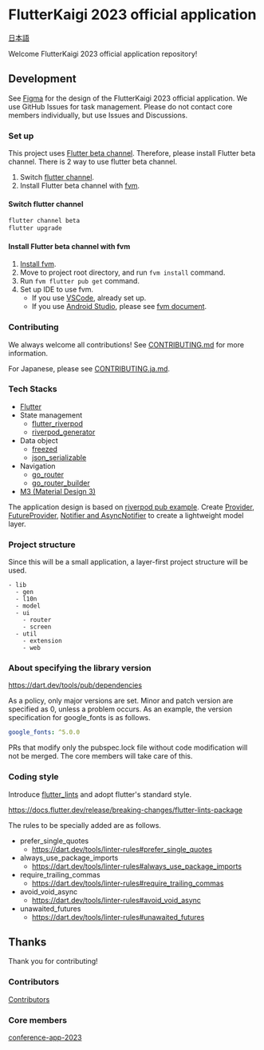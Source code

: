 # FlutterKaigi 2023 official application

[日本語](./README.ja.md)

Welcome FlutterKaigi 2023 official application repository!

## Development

See [Figma](https://www.figma.com/file/x71sECvdnsw8RTfKG0E4fB/FlutterKaigi-2023-App?type=design&node-id=11%3A1833&t=Dpxy1yUZMefElIjg-1) for the design of the FlutterKaigi 2023 official application.
We use GitHub Issues for task management. Please do not contact core members individually, but use Issues and Discussions.

### Set up

This project uses [Flutter beta channel](https://github.com/flutter/flutter/wiki/Roadmap#releases).
Therefore, please install Flutter beta channel. There is 2 way to use flutter beta channel.

1. Switch [flutter channel](https://docs.flutter.dev/release/upgrade#switching-flutter-channels).
2. Install Flutter beta channel with [fvm](https://fvm.app/).

#### Switch flutter channel

```bash
flutter channel beta
flutter upgrade
```

#### Install Flutter beta channel with fvm

1. [Install fvm](https://fvm.app/docs/getting_started/installation).
2. Move to project root directory, and run `fvm install` command.
3. Run `fvm flutter pub get` command.
4. Set up IDE to use fvm.
   - If you use [VSCode](https://code.visualstudio.com/), already set up.
   - If you use [Android Studio](https://developer.android.com/studio), please see [fvm document](https://fvm.app/docs/getting_started/configuration/#android-studio).

### Contributing

We always welcome all contributions! See [CONTRIBUTING.md](./CONTRIBUTING.md) for more information.

For Japanese, please see [CONTRIBUTING.ja.md](./CONTRIBUTING.ja.md).

### Tech Stacks

- [Flutter](https://flutter.dev/)
- State management
  - [flutter_riverpod](https://pub.dev/packages/flutter_riverpod)
  - [riverpod_generator](https://pub.dev/packages/riverpod_generator)
- Data object
  - [freezed](https://pub.dev/packages/freezed)
  - [json_serializable](https://pub.dev/packages/json_serializable)
- Navigation
  - [go_router](https://pub.dev/packages/go_router)
  - [go_router_builder](https://pub.dev/packages/go_router_builder)
- [M3 (Material Design 3)](https://m3.material.io/)

The application design is based on [riverpod pub example](https://github.com/rrousselGit/riverpod/tree/riverpod-v2.3.2/examples/pub).
Create [Provider](https://docs-v2.riverpod.dev/docs/providers/provider), [FutureProvider](https://docs-v2.riverpod.dev/docs/providers/future_provider), [Notifier and AsyncNotifier](https://docs-v2.riverpod.dev/docs/providers/notifier_provider) to create a lightweight model layer. 

### Project structure

Since this will be a small application, a layer-first project structure will be used.

```
- lib
  - gen
  - l10n
  - model
  - ui
    - router
    - screen
  - util
    - extension
    - web
```

### About specifying the library version

https://dart.dev/tools/pub/dependencies

As a policy, only major versions are set. Minor and patch version are specified as 0, unless a problem occurs.
As an example, the version specification for google_fonts is as follows.

```yaml
google_fonts: ^5.0.0
```

PRs that modify only the pubspec.lock file without code modification will not be merged. The core members will take care of this.

### Coding style

Introduce [flutter_lints](https://pub.dev/packages/flutter_lints) and adopt flutter's standard style.

https://docs.flutter.dev/release/breaking-changes/flutter-lints-package

The rules to be specially added are as follows.

* prefer_single_quotes
  * https://dart.dev/tools/linter-rules#prefer_single_quotes
* always_use_package_imports
  * https://dart.dev/tools/linter-rules#always_use_package_imports
* require_trailing_commas
  * https://dart.dev/tools/linter-rules#require_trailing_commas
* avoid_void_async
  * https://dart.dev/tools/linter-rules#avoid_void_async
* unawaited_futures
  * https://dart.dev/tools/linter-rules#unawaited_futures

## Thanks

Thank you for contributing!

### Contributors

[Contributors](https://github.com/FlutterKaigi/conference-app-2023/graphs/contributors)

### Core members

[conference-app-2023](https://github.com/orgs/FlutterKaigi/teams/conference-app-2023)
